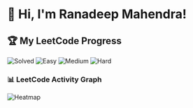 # 👋 Hi, I'm Ranadeep Mahendra!

## 🏆 My LeetCode Progress

![Solved](https://img.shields.io/badge/Solved-73/3617-blue?cache=1752802930) ![Easy](https://img.shields.io/badge/Easy-41/885-brightgreen?cache=1752802930) ![Medium](https://img.shields.io/badge/Medium-31/1881-orange?cache=1752802930) ![Hard](https://img.shields.io/badge/Hard-1/851-red?cache=1752802930) 

### 📊 LeetCode Activity Graph

![Heatmap](https://leetcard.jacoblin.cool/ranadeep_mahendra2426?theme=dark&font=Karma&ext=heatmap&cache=1752802930)
